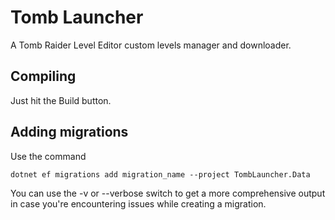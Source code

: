 ﻿# Tomb Launcher
A Tomb Raider Level Editor custom levels manager and downloader.

## Compiling
Just hit the Build button.

## Adding migrations
Use the command

`dotnet ef migrations add migration_name --project TombLauncher.Data`

You can use the -v or --verbose switch to get a more comprehensive output in case you're encountering issues while creating a migration.